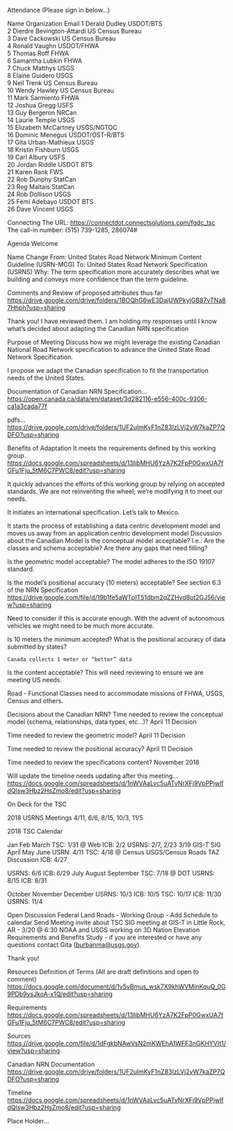 
Attendance (Please sign in below…)


Name
Organization
Email
1  Derald Dudley   USDOT/BTS   
2  Dierdre Bevington-Attardi  US Census Bureau      
3  Dave Cackowski   US Census Bureau   
4  Ronald Vaughn   USDOT/FHWA      
5  Thomas Roff   FHWA   
6  Samantha Lubkin   FHWA   
7  Chuck Matthys   USGS   
8  Elaine Guidero  USGS   
9  Neil Trenk   US Census Bureau   
10  Wendy Hawley   US Census Bureau   
11  Mark Sarmiento   FHWA   
12  Joshua Gregg   USFS   
13  Guy Bergeron   NRCan  
14  Laurie Temple   USGS  
15  Elizabeth McCartney   USGS/NGTOC  
16  Dominic Menegus  USDOT/OST-R/BTS  
17  Gita Urban-Mathieux   USGS  
18  Kristin Fishburn  USGS  
19  Carl Albury   USFS  
20  Jordan Riddle   USDOT BTS  
21  Karen Rank   FWS  
22  Rob Dunphy   StatCan   
23  Reg Maltais  StatCan  
24  Rob Dollison  USGS   
25  Femi Adebayo USDOT BTS   
26   Dave Vincent   USGS   
 
Connecting
The URL: https://connectdot.connectsolutions.com/fgdc_tsc
The call-in number: (515) 739-1285, 286074#

Agenda
Welcome

Name Change
	From: United States Road Network Minimum Content Guideline (USRN-MCG)
	To: United States Road Network Specification (USRNS)
Why:  The term specification more accurately describes what we building and conveys more confidence than the term guideline.

Comments and Review of proposed attributes thus far
https://drive.google.com/drive/folders/1BOQhG6wE3DajUWPkyjGB87vTNa87Hhph?usp=sharing

Thank you! I have reviewed them. 
I am holding my responses until I know what’s decided about adapting the Canadian NRN specification

Purpose of Meeting
Discuss how we might leverage the existing Canadian National Road Network specification to advance the United State Road Network Specification.

I propose we adapt the Canadian specification to fit the transportation needs of the United States.

Documentation of Canadian NRN Specification…
https://open.canada.ca/data/en/dataset/3d282116-e556-400c-9306-ca1a3cada77f

pdfs...
https://drive.google.com/drive/folders/1UF2ulmKyF1nZ83IzLVj2vW7kaZP7QDFO?usp=sharing

Benefits of Adaptation
It meets the requirements defined by this working group.
https://docs.google.com/spreadsheets/d/13IibMHU6YzA7K2FpP0GwxUA7fGFu1Fju_5tM6C7PWC8/edit?usp=sharing

It quickly advances the efforts of this working group by relying on accepted standards.  We are not reinventing the wheel; we’re modifying it to meet our needs.

It initiates an international specification.
Let’s talk to Mexico.

It starts the process of establishing a data centric development model and moves us away from an application centric development model
Discussion about the Canadian Model
Is the conceptual model acceptable?
	I.e.: Are the classes and schema acceptable?
	Are there any gaps that need filling?

Is the geometric model acceptable?
	The model adheres to the ISO 19107 standard.

Is the model’s positional accuracy (10 meters) acceptable?
See section 6.3 of the NRN Specification
https://drive.google.com/file/d/19b1fe5aWTpIT51dbm2qZZHvd8ut2GJ56/view?usp=sharing

Need to consider if this is accurate enough.  With the advent of autonomous vehicles we might need to be much more accurate.

Is 10 meters the minimum accepted?
What is the positional accuracy of data submitted by states?

	Canada collects 1 meter or “better” data

Is the content acceptable?
This will need reviewing to ensure we are meeting US needs.
		
Road - Functional Classes need to accommodate missions of FHWA, USGS, Census and others.

Decisions about the Canadian NRN?
Time needed to review the conceptual model (schema, relationships, data types, etc…)?
April 11 Decision

Time needed to review the geometric model?
	April 11 Decision

Time needed to review the positional accuracy?
	April 11 Decision

Time needed to review the specifications content?
	November 2018

Will update the timeline needs updating after this meeting...
https://docs.google.com/spreadsheets/d/1nWVAaLvc5uATvNrXFj9VpPPjwlfdQlsw3Hbz2HsZmo8/edit?usp=sharing

On Deck for the TSC

2018 USRNS Meetings
	4/11, 6/6, 8/15, 10/3, 11/5

2018 TSC Calendar

Jan
Feb
March
TSC: 1/31 @ Web
ICB: 2/2
USRNS: 2/7, 2/23
3/19 GIS-T SIG
April
May
June
USRN: 4/11
TSC: 4/18 @ Census
USGS/Census Roads
TAZ Discussion
ICB: 4/27


USRNS: 6/6
ICB: 6/29
July
August
September
TSC: 7/18 @ DOT
USRNS: 8/15
ICB: 8/31


October
November
December
USRNS: 10/3
ICB: 10/5
TSC: 10/17
ICB: 11/30
USRNS: 11/4





Open Discussion
	Federal Land Roads - Working Group - Add Schedule to calendar
Send Meeting invite about TSC SIG meeting  at GIS-T in Little Rock, AR - 3/20 @ 6:30
NOAA and USGS working on 3D Nation Elevation Requirements and Benefits Study - if you are interested or have any questions contact Gita (burbanma@usgs.gov).

Thank you!

Resources
Definition of Terms (All are draft definitions and open to comment)
https://docs.google.com/document/d/1v5vBmus_wsk7X9khWVMinKquQ_0G9PDb9vsJkoA-x1Q/edit?usp=sharing

Requirements
https://docs.google.com/spreadsheets/d/13IibMHU6YzA7K2FpP0GwxUA7fGFu1Fju_5tM6C7PWC8/edit?usp=sharing

Sources	https://drive.google.com/file/d/1dFgkbNAwVsN2mKWEhA1WFF3nGKHYVIt1/view?usp=sharing

Canadian NRN Documentation
https://drive.google.com/drive/folders/1UF2ulmKyF1nZ83IzLVj2vW7kaZP7QDFO?usp=sharing


Timeline
https://docs.google.com/spreadsheets/d/1nWVAaLvc5uATvNrXFj9VpPPjwlfdQlsw3Hbz2HsZmo8/edit?usp=sharing

 Place Holder...
